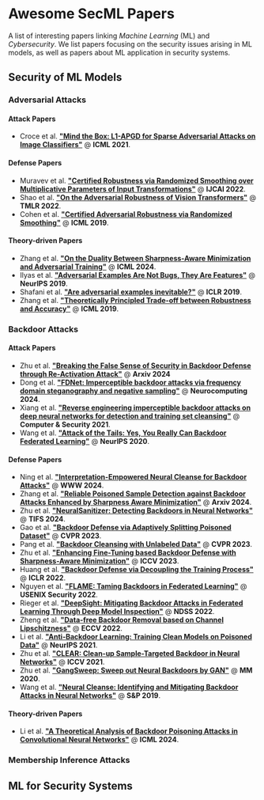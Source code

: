 # Awesome SecML Papers

A list of interesting papers linking *Machine Learning* (ML) and *Cybersecurity*. We list papers focusing on the security issues arising in ML models, as well as papers about ML application in security systems.


## Security of ML Models

### Adversarial Attacks

#### Attack Papers

- Croce et al. [**"Mind the Box: L1-APGD for Sparse Adversarial Attacks on Image Classifiers"**]() @ **ICML 2021**.

#### Defense Papers

- Muravev et al. [**"Certified Robustness via Randomized Smoothing over Multiplicative Parameters of Input Transformations"**](https://arxiv.org/pdf/2106.14432) @ **IJCAI 2022**.
- Shao et al. [**"On the Adversarial Robustness of Vision Transformers"**](https://arxiv.org/pdf/2103.15670) @ **TMLR 2022**.
- Cohen et al. [**"Certified Adversarial Robustness via Randomized Smoothing"**](https://proceedings.mlr.press/v97/cohen19c/cohen19c.pdf) @ **ICML 2019**.

#### Theory-driven Papers

- Zhang et al. [**"On the Duality Between Sharpness-Aware Minimization and Adversarial Training"**](https://arxiv.org/pdf/2402.15152) @ **ICML 2024**.
- Ilyas et al. [**"Adversarial Examples Are Not Bugs, They Are Features"**](https://proceedings.neurips.cc/paper/2019/file/e2c420d928d4bf8ce0ff2ec19b371514-Paper.pdf) @ **NeurIPS 2019**.
- Shafani et al. [**"Are adversarial examples inevitable?"**](https://arxiv.org/pdf/1809.02104) @ **ICLR 2019**.
- Zhang et al. [**"Theoretically Principled Trade-off between Robustness and Accuracy"**](https://proceedings.mlr.press/v97/zhang19p/zhang19p.pdf) @ **ICML 2019**.

### Backdoor Attacks

#### Attack Papers

- Zhu et al. [**"Breaking the False Sense of Security in Backdoor Defense through Re-Activation Attack"**](https://arxiv.org/pdf/2405.16134) @ **Arxiv 2024**
- Dong et al. [**"FDNet: Imperceptible backdoor attacks via frequency domain steganography and negative sampling"**](https://www.sciencedirect.com/science/article/pii/S0925231224003175) @ **Neurocomputing 2024**.
- Xiang et al. [**"Reverse engineering imperceptible backdoor attacks on deep neural networks for detection and training set cleansing"**](https://www.sciencedirect.com/science/article/pii/S0167404821001048) @ **Computer & Security 2021**.
- Wang et al. [**"Attack of the Tails: Yes, You Really Can Backdoor Federated Learning"**](https://proceedings.neurips.cc/paper_files/paper/2020/file/b8ffa41d4e492f0fad2f13e29e1762eb-Paper.pdf) @ **NeurIPS 2020**.

#### Defense Papers

- Ning et al. [**"Interpretation-Empowered Neural Cleanse for Backdoor Attacks"**](https://dl.acm.org/doi/pdf/10.1145/3589335.3651525) @ **WWW 2024**.
- Zhang et al. [**"Reliable Poisoned Sample Detection against Backdoor Attacks Enhanced by Sharpness Aware Minimization"**](https://arxiv.org/pdf/2411.11525?) @ **Arxiv 2024**.
- Zhu et al. [**"NeuralSanitizer: Detecting Backdoors in Neural Networks"**](https://ieeexplore.ieee.org/iel7/10206/4358835/10504286.pdf) @ **TIFS 2024**.
- Gao et al. [**"Backdoor Defense via Adaptively Splitting Poisoned Dataset"**](https://openaccess.thecvf.com/content/CVPR2023/papers/Gao_Backdoor_Defense_via_Adaptively_Splitting_Poisoned_Dataset_CVPR_2023_paper.pdf) @ **CVPR 2023**.
- Pang et al. [**"Backdoor Cleansing with Unlabeled Data"**](https://openaccess.thecvf.com/content/CVPR2023/papers/Pang_Backdoor_Cleansing_With_Unlabeled_Data_CVPR_2023_paper.pdf) @ **CVPR 2023**.
- Zhu et al. [**"Enhancing Fine-Tuning based Backdoor Defense with Sharpness-Aware Minimization"**](https://openaccess.thecvf.com/content/ICCV2023/papers/Zhu_Enhancing_Fine-Tuning_Based_Backdoor_Defense_with_Sharpness-Aware_Minimization_ICCV_2023_paper.pdf) @ **ICCV 2023**.
- Huang et al. [**"Backdoor Defense via Decoupling the Training Process"**](https://arxiv.org/pdf/2202.03423) @ **ICLR 2022**.
- Nguyen et al. [**"FLAME: Taming Backdoors in Federated Learning"**](https://www.usenix.net/system/files/sec22fall_nguyen.pdf) @ **USENIX Security 2022**.
- Rieger et al. [**"DeepSight: Mitigating Backdoor Attacks in Federated Learning Through Deep Model Inspection"**](https://arxiv.org/pdf/2201.00763) @ **NDSS 2022**.
- Zheng et al. [**"Data-free Backdoor Removal based on Channel Lipschitzness"**](https://arxiv.org/pdf/2208.03111) @ **ECCV 2022**.
- Li et al. [**"Anti-Backdoor Learning: Training Clean Models on Poisoned Data"**](https://proceedings.neurips.cc/paper/2021/file/7d38b1e9bd793d3f45e0e212a729a93c-Paper.pdf) @ **NeurIPS 2021**.
- Zhu et al. [**"CLEAR: Clean-up Sample-Targeted Backdoor in Neural Networks"**](https://openaccess.thecvf.com/content/ICCV2021/papers/Zhu_CLEAR_Clean-Up_Sample-Targeted_Backdoor_in_Neural_Networks_ICCV_2021_paper.pdf) @ **ICCV 2021**.
- Zhu et al. [**"GangSweep: Sweep out Neural Backdoors by GAN"**](https://dl.acm.org/doi/pdf/10.1145/3394171.3413546) @ **MM 2020**.
- Wang et al. [**"Neural Cleanse: Identifying and Mitigating Backdoor Attacks in Neural Networks"**](https://ieeexplore.ieee.org/stamp/stamp.jsp?arnumber=8835365) @ **S&P 2019**.

#### Theory-driven Papers

- Li et al. [**"A Theoretical Analysis of Backdoor Poisoning Attacks in Convolutional Neural Networks"**](https://openreview.net/pdf?id=SfcB4cVvPz) @ **ICML 2024**.


### Membership Inference Attacks


## ML for Security Systems